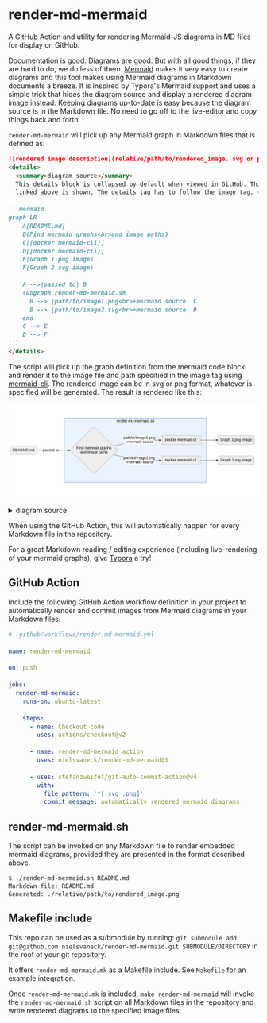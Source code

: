 # render-md-mermaid

A GitHub Action and utility for rendering Mermaid-JS diagrams in MD files for display on GitHub.

Documentation is good. Diagrams are good. But with all good things, if they are hard to do, we do less of them. [Mermaid](https://mermaid-js.github.io/mermaid/#/) makes it very easy to create diagrams and this tool makes using Mermaid diagrams in Markdown documents a breeze. It is inspired by Typora's Mermaid support and uses a simple trick that hides the diagram source and display a rendered diagram image instead. Keeping diagrams up-to-date is easy because the diagram source is in the Markdown file. No need to go off to the live-editor and copy things back and forth.

`render-md-mermaid` will pick up any Mermaid graph in Markdown files that is defined as:

~~~markdown
![rendered image description](relative/path/to/rendered_image. svg or png )
<details>
  <summary>diagram source</summary>
  This details block is collapsed by default when viewed in GitHub. This hides the mermaid graph definition, while the rendered image
  linked above is shown. The details tag has to follow the image tag. (newlines allowed)

```mermaid
graph LR
    A[README.md]
    B{Find mermaid graphs<br>and image paths}
    C[[docker mermaid-cli]]
    D[[docker mermaid-cli]]
    E(Graph 1 png image)
    F(Graph 2 svg image)

    A -->|passed to| B
    subgraph render-md-mermaid.sh
      B --> |path/to/image1.png<br>+mermaid source| C
      B --> |path/to/image2.svg<br>+mermaid source| D
    end
    C --> E
    D --> F
```
</details>
~~~

The script will pick up the graph definition from the mermaid code block and render it to the image file and path specified in the
image tag using [mermaid-cli](https://github.com/mermaid-js/mermaid-cli). The rendered image can be in svg or png format, whatever is specified will be generated. The result is rendered like this:

![rendered image description](relative/path/to/rendered_image.png)
<details>
  <summary>diagram source</summary>
  This details block is collapsed by default when viewed in GitHub. This hides the mermaid graph definition, while the rendered image
  linked above is shown. The details tag has to follow the image tag. (newlines allowed)

```mermaid
graph LR
    A[README.md]
    B{Find mermaid graphs<br>and image paths}
    C[[docker mermaid-cli]]
    D[[docker mermaid-cli]]
    E(Graph 1 png image)
    F(Graph 2 svg image)

    A -->|passed to| B
    subgraph render-md-mermaid.sh
      B --> |path/to/image1.png<br>+mermaid source| C
      B --> |path/to/image2.svg<br>+mermaid source| D
    end
    C --> E
    D --> F
```

</details>

When using the GitHub Action, this will automatically happen for every Markdown file in the repository.

For a great Markdown reading / editing experience (including live-rendering of your mermaid graphs), give [Typora](https://typora.io) a try!

## GitHub Action

Include the following GitHub Action workflow definition in your project to automatically render and commit images from Mermaid diagrams in your Markdown files.

```yaml
# .github/workflows/render-md-mermaid.yml

name: render-md-mermaid

on: push

jobs:
  render-md-mermaid:
    runs-on: ubuntu-latest

    steps:
      - name: Checkout code
        uses: actions/checkout@v2

      - name: render-md-mermaid action
        uses: nielsvaneck/render-md-mermaid@1

      - uses: stefanzweifel/git-auto-commit-action@v4
        with:
          file_pattern: '*[.svg .png]'
          commit_message: automatically rendered mermaid diagrams
```

## render-md-mermaid.sh

The script can be invoked on any Markdown file to render embedded mermaid diagrams, provided they are presented in the format described above.

```shell
$ ./render-md-mermaid.sh README.md
Markdown file: README.md
Generated: ./relative/path/to/rendered_image.png

```

## Makefile include

This repo can be used as a submodule by running: `git submodule add git@github.com:nielsvaneck/render-md-mermaid.git SUBMODULE/DIRECTORY` in the root of your git repository.

It offers `render-md-mermaid.mk` as a Makefile include. See `Makefile` for an example integration.

Once `render-md-mermaid.mk` is included, `make render-md-mermaid` will invoke the `render-md-mermaid.sh` script on all Markdown files in the repository and write rendered diagrams to the specified image files.
